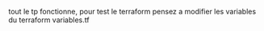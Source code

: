 tout le tp fonctionne, pour test le terraform pensez a modifier les variables du terraform variables.tf
